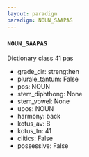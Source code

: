 ```yaml
---
layout: paradigm
paradigm: NOUN_SAAPAS
---
```

### ` NOUN_SAAPAS `

Dictionary class 41 pas
* grade_dir: strengthen
* plurale_tantum: False
* pos: NOUN
* stem_diphthong: None
* stem_vowel: None
* upos: NOUN
* harmony: back
* kotus_av: B
* kotus_tn: 41
* clitics: False
* possessive: False
